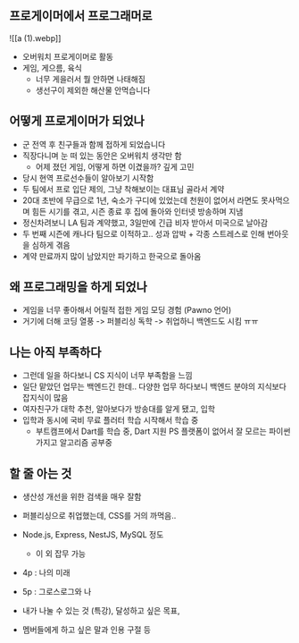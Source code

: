 
## 프로게이머에서 프로그래머로
![[a (1).webp]]

- 오버워치 프로게이머로 활동
- 게임, 게으름, 육식
	- 너무 게을러서 뭘 안하면 나태해짐
	- 생선구이 제외한 해산물 안먹습니다

## 어떻게 프로게이머가 되었나
- 군 전역 후 친구들과 함께 접하게 되었습니다
- 직장다니며 눈 떠 있는 동안은 오버워치 생각만 함
	- 어제 졌던 게임, 어떻게 하면 이겼을까? 깊게 고민
- 당시 현역 프로선수들이 알아보기 시작함
- 두 팀에서 프로 입단 제의, 그냥 착해보이는 대표님 골라서 계약
- 20대 초반에 무급으로 1년, 숙소가 구디에 있었는데 천원이 없어서 라면도 못사먹으며 힘든 시기를 겪고, 시즌 종료 후 집에 돌아와 인터넷 방송하며 지냄
- 정신차려보니 LA 팀과 계약했고, 3일만에 긴급 비자 받아서 미국으로 날아감
- 두 번째 시즌에 캐나다 팀으로 이적하고.. 성과 압박 + 각종 스트레스로 인해 번아웃을 심하게 겪음
- 계약 만료까지 많이 남았지만 파기하고 한국으로 돌아옴

## 왜 프로그래밍을 하게 되었나
- 게임을 너무 좋아해서 어릴적 접한 게임 모딩 경험 (Pawno 언어)
- 거기에 더해 코딩 열풍 -> 퍼블리싱 독학 -> 취업하니 백엔드도 시킴 ㅠㅠ

## 나는 아직 부족하다
- 그런데 일을 하다보니 CS 지식이 너무 부족함을 느낌
- 일단 맡았던 업무는 백엔드긴 한데.. 다양한 업무 하다보니 백엔드 분야의 지식보다 잡지식이 많음
- 여자친구가 대학 추천, 알아보다가 방송대를 알게 됐고, 입학
- 입학과 동시에 국비 무료 플러터 학습 시작해서 학습 중
	- 부트캠프에서 Dart를 학습 중, Dart 지원 PS 플랫폼이 없어서 잘 모르는 파이썬 가지고 알고리즘 공부중

## 할 줄 아는 것
- 생산성 개선을 위한 검색을 매우 잘함
- 퍼블리싱으로 취업했는데, CSS를 거의 까먹음..
- Node.js, Express, NestJS, MySQL 정도
	- 이 외 잡무 가능


- 4p : 나의 미래
- 5p : 그로스로그와 나
- 내가 나눌 수 있는 것 (특강), 달성하고 싶은 목표,
- 멤버들에게 하고 싶은 말과 인용 구절 등